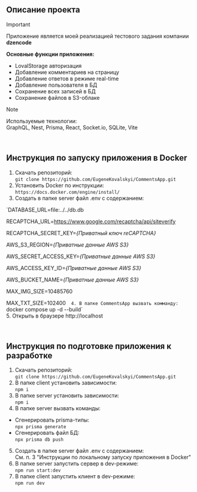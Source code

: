 ## Описание проекта  

> [!IMPORTANT]
> Приложение является моей реализацией тестового задания компании **dzencode**  

**Основные функции приложения:**  
- LovalStorage авторизация
- Добавление комментариев на страницу
- Добавление ответов в режиме real-time
- Добавление пользователя в БД
- Сохранение всех записей в БД
- Сохранение файлов в S3-облаке

> [!NOTE]
> Используемые технологии:  
> GraphQL, Nest, Prisma, React, Socket.io, SQLite, Vite  

<br>

## Инструкция по запуску приложения в Docker  
1. Скачать репозиторий:  
  `git clone https://github.com/EugeneKovalskyi/CommentsApp.git`  
2. Установить Docker по инструкции:  
  `https://docs.docker.com/engine/install/`  
3. Создать в папке server файл .env с содержанием:  

  `DATABASE_URL=file:../../db.db  

   RECAPTCHA_URL=https://www.google.com/recaptcha/api/siteverify  

   RECAPTCHA_SECRET_KEY=*{Приватный ключ reCAPTCHA}*  

   AWS_S3_REGION=*{Приватные данные AWS S3}*  

   AWS_SECRET_ACCESS_KEY=*{Приватные данные AWS S3}*  

   AWS_ACCESS_KEY_ID=*{Приватные данные AWS S3}*  

   AWS_BUCKET_NAME=*{Приватные данные AWS S3}*  

   MAX_IMG_SIZE=10485760  
   
   MAX_TXT_SIZE=102400`  
4. В папке CommentsApp вызвать комманду:  
  `docker compose up -d --build`  
5. Открыть в браузере http://localhost  

<br>

## Инструкция по подготовке приложения к разработке  
1. Скачать репозиторий:  
  `git clone https://github.com/EugeneKovalskyi/CommentsApp.git`  
2. В папке client установить зависимости:  
  `npm i`  
3. В папке server установить зависимости:  
  `npm i`  
4. В папке server вызвать команды:  
  - Сгенерировать prisma-типы:  
    `npx prisma generate`  
  - Сгенерировать файл БД:  
    `npx prisma db push`  
5. Создать в папке server файл .env с содержанием:  
  См. п. 3 "Инструкции по локальному запуску приложения в Docker"  
6. В папке server запустить сервер в dev-режиме:  
  `npm run start:dev`  
7. В папке client запустить клиент в dev-режиме:  
  `npm run dev`  